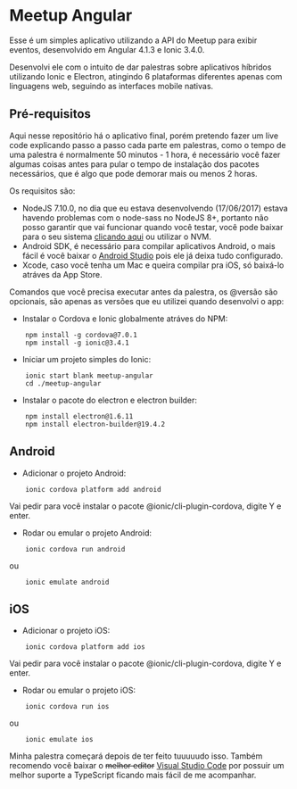 Meetup Angular
=====

Esse é um simples aplicativo utilizando a API do Meetup para exibir eventos, desenvolvido em Angular 4.1.3 e Ionic 3.4.0.

Desenvolvi ele com o intuito de dar palestras sobre aplicativos híbridos utilizando Ionic e Electron, atingindo 6 plataformas diferentes apenas com linguagens web, seguindo as interfaces mobile nativas.

Pré-requisitos
-----

Aqui nesse repositório há o aplicativo final, porém pretendo fazer um live code explicando passo a passo cada parte em palestras, como o tempo de uma palestra é normalmente 50 minutos - 1 hora, é necessário você fazer algumas coisas antes para pular o tempo de instalação dos pacotes necessários, que é algo que pode demorar mais ou menos 2 horas.

Os requisitos são:

- NodeJS 7.10.0, no dia que eu estava desenvolvendo (17/06/2017) estava havendo problemas com o node-sass no NodeJS 8+, portanto não posso garantir que vai funcionar quando você testar, você pode baixar para o seu sistema [clicando aqui](https://nodejs.org/dist/v7.10.0/) ou utilizar o NVM.
- Android SDK, é necessário para compilar aplicativos Android, o mais fácil é você baixar o [Android Studio](https://developer.android.com/studio/index.html) pois ele já deixa tudo configurado.
- Xcode, caso você tenha um Mac e queira compilar pra iOS, só baixá-lo atráves da App Store.

Comandos que você precisa executar antes da palestra, os @versão são opcionais, são apenas as versões que eu utilizei quando desenvolvi o app:

- Instalar o Cordova e Ionic globalmente atráves do NPM:

```
    npm install -g cordova@7.0.1
    npm install -g ionic@3.4.1
```

- Iniciar um projeto simples do Ionic:

```
    ionic start blank meetup-angular
    cd ./meetup-angular
```

- Instalar o pacote do electron e electron builder:

```
    npm install electron@1.6.11
    npm install electron-builder@19.4.2
```

Android
---

- Adicionar o projeto Android:

```
    ionic cordova platform add android
```

Vai pedir para você instalar o pacote @ionic/cli-plugin-cordova, digite Y e enter.

- Rodar ou emular o projeto Android:

```
    ionic cordova run android
```

ou

```
    ionic emulate android
```

iOS
---
- Adicionar o projeto iOS:

```
    ionic cordova platform add ios
```

Vai pedir para você instalar o pacote @ionic/cli-plugin-cordova, digite Y e enter.

- Rodar ou emular o projeto iOS:

```
    ionic cordova run ios
```

ou

```
    ionic emulate ios
```

Minha palestra começará depois de ter feito tuuuuudo isso. Também recomendo você baixar o ~~melhor editor~~ [Visual Studio Code](https://code.visualstudio.com/) por possuir um melhor suporte a TypeScript ficando mais fácil de me acompanhar.